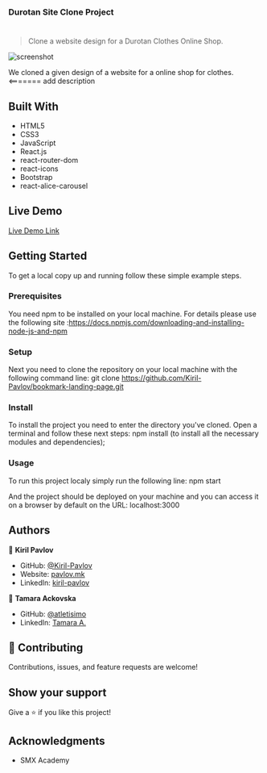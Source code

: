 ### Durotan Site Clone Project

# 

> Clone a website design for a Durotan Clothes Online Shop.

![screenshot](https://github.com/Kiril-Pavlov/react-durotan-website/blob/main/durotan-screenshot.png?raw=true)

We cloned a given design of a website for a online shop for clothes.
<======= add description

## Built With

- HTML5
- CSS3
- JavaScript
- React.js
- react-router-dom
- react-icons
- Bootstrap
- react-alice-carousel

## Live Demo
[Live Demo Link](https://durotan-clone-site.netlify.app/)


## Getting Started

To get a local copy up and running follow these simple example steps.

### Prerequisites
You need npm to be installed on your local machine. For details please use the following site :https://docs.npmjs.com/downloading-and-installing-node-js-and-npm

### Setup
Next you need to clone the repository on your local machine with the following command line: 
git clone https://github.com/Kiril-Pavlov/bookmark-landing-page.git

### Install
To install the project you need to enter the directory you've cloned. Open a terminal and follow these next steps:
npm install (to install all the necessary modules and dependencies);

### Usage
To run this project localy simply run the following line:
npm start

And the project should be deployed on your machine and you can access it on a browser by default on the URL: localhost:3000


## Authors

👤 **Kiril Pavlov**

- GitHub: [@Kiril-Pavlov](https://github.com/Kiril-Pavlov)
- Website: [pavlov.mk](https://pavlov.mk)
- LinkedIn: [kiril-pavlov](https://www.linkedin.com/in/kiril-pavlov/)

👤 **Tamara Ackovska**

- GitHub: [@atletisimo](https://github.com/atletisimo)
- LinkedIn: [Tamara A.](https://www.linkedin.com/in/tamara-a-6a0b70150/)

## 🤝 Contributing

Contributions, issues, and feature requests are welcome!

## Show your support

Give a ⭐️ if you like this project!

## Acknowledgments

- SMX Academy

